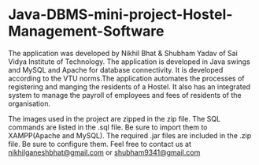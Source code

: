 # Java-DBMS-mini-project-Hostel-Management-Software
The application was developed by Nikhil Bhat & Shubham Yadav of Sai Vidya Institute of Technology.
The application is developed in Java swings and MySQL and Apache for database connectivity. It is developed according to the VTU norms.The application automates the processes of registering and manging the residents of a Hostel. It also has an integrated system to manage the payroll of employees and fees of residents of the organisation.

The images used in the project are zipped in the zip file.
The SQL commands are listed in the .sql file. Be sure to import them to XAMPP(Apache and MySQL).
The required .jar files are included in the .zip file. Be sure to configure them.
Feel free to contact us at nikhilganeshbhat@gmail.com or shubham9341@gmail.com
